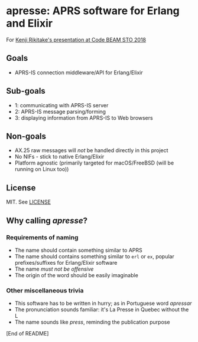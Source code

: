 # apresse: APRS software for Erlang and Elixir

For [Kenji Rikitake's presentation at Code BEAM STO 2018](https://codesync.global/conferences/code-beam-sto-2018/#Schedule)

## Goals

* APRS-IS connection middleware/API for Erlang/Elixir

## Sub-goals

* 1: communicating with APRS-IS server
* 2: APRS-IS message parsing/forming
* 3: displaying information from APRS-IS to Web browsers

## Non-goals

* AX.25 raw messages will *not* be handled directly in this project
* No NIFs - stick to native Erlang/Elixir
* Platform agnostic (primarily targeted for macOS/FreeBSD (will be running on Linux too))

## License

MIT. See [LICENSE](LICENSE)

## Why calling *apresse*?

### Requirements of naming

* The name should contain something similar to APRS
* The name should contains something similar to `erl` or `ex`, popular prefixes/suffixes for Erlang/Elixir software
* The name *must not be offensive*
* The origin of the word should be easily imaginable

### Other miscellaneous trivia

* This software has to be written in hurry; as in Portuguese word *apressar*
* The pronunciation sounds familiar: it's La Presse in Quebec without the L
* The name sounds like *press*, reminding the publication purpose

[End of README]
